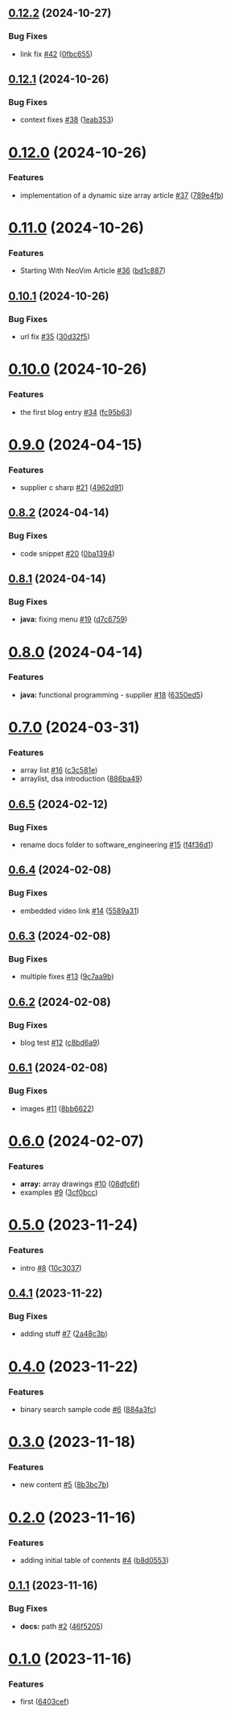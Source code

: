 ## [0.12.2](https://github.com/Andras-Csanyi/software_engineering/compare/0.12.1...0.12.2) (2024-10-27)


### Bug Fixes

* link fix [#42](https://github.com/Andras-Csanyi/software_engineering/issues/42) ([0fbc655](https://github.com/Andras-Csanyi/software_engineering/commit/0fbc655878f321d01f886bc0431946bcb9574759))

## [0.12.1](https://github.com/Andras-Csanyi/software_engineering/compare/0.12.0...0.12.1) (2024-10-26)


### Bug Fixes

* context fixes [#38](https://github.com/Andras-Csanyi/software_engineering/issues/38) ([1eab353](https://github.com/Andras-Csanyi/software_engineering/commit/1eab35337888a23f6f63d3bddbd5fcab859a6907))

# [0.12.0](https://github.com/Andras-Csanyi/software_engineering/compare/0.11.0...0.12.0) (2024-10-26)


### Features

* implementation of a dynamic size array article [#37](https://github.com/Andras-Csanyi/software_engineering/issues/37) ([789e4fb](https://github.com/Andras-Csanyi/software_engineering/commit/789e4fb775c28cb72a0f42300b98e554383fbe6f))

# [0.11.0](https://github.com/Andras-Csanyi/software_engineering/compare/0.10.1...0.11.0) (2024-10-26)


### Features

* Starting With NeoVim Article [#36](https://github.com/Andras-Csanyi/software_engineering/issues/36) ([bd1c887](https://github.com/Andras-Csanyi/software_engineering/commit/bd1c887ffb06d5493a9c64aaf350ef2d45528f04))

## [0.10.1](https://github.com/Andras-Csanyi/software_engineering/compare/0.10.0...0.10.1) (2024-10-26)


### Bug Fixes

* url fix [#35](https://github.com/Andras-Csanyi/software_engineering/issues/35) ([30d32f5](https://github.com/Andras-Csanyi/software_engineering/commit/30d32f5eb8aa3e2a72d14baff57ffe82425c6008))

# [0.10.0](https://github.com/Andras-Csanyi/software_engineering/compare/0.9.0...0.10.0) (2024-10-26)


### Features

* the first blog entry [#34](https://github.com/Andras-Csanyi/software_engineering/issues/34) ([fc95b63](https://github.com/Andras-Csanyi/software_engineering/commit/fc95b639a53581277564f570f684bf70b4409ab2))

# [0.9.0](https://github.com/Andras-Csanyi/software_engineering/compare/0.8.2...0.9.0) (2024-04-15)


### Features

* supplier c sharp [#21](https://github.com/Andras-Csanyi/software_engineering/issues/21) ([4962d91](https://github.com/Andras-Csanyi/software_engineering/commit/4962d91400372536afa14133a29cfc078fdf3f6b))

## [0.8.2](https://github.com/Andras-Csanyi/software_engineering/compare/0.8.1...0.8.2) (2024-04-14)


### Bug Fixes

* code snippet [#20](https://github.com/Andras-Csanyi/software_engineering/issues/20) ([0ba1394](https://github.com/Andras-Csanyi/software_engineering/commit/0ba13949c23052eeec4bfd4ca5865f6451634623))

## [0.8.1](https://github.com/Andras-Csanyi/software_engineering/compare/0.8.0...0.8.1) (2024-04-14)


### Bug Fixes

* **java:** fixing menu [#19](https://github.com/Andras-Csanyi/software_engineering/issues/19) ([d7c6759](https://github.com/Andras-Csanyi/software_engineering/commit/d7c6759dbfeae8e0769aae1bfc9d828204696199))

# [0.8.0](https://github.com/Andras-Csanyi/software_engineering/compare/0.7.0...0.8.0) (2024-04-14)


### Features

* **java:** functional programming - supplier [#18](https://github.com/Andras-Csanyi/software_engineering/issues/18) ([6350ed5](https://github.com/Andras-Csanyi/software_engineering/commit/6350ed5353f45ce71b526c1a1917b09d6194396c))

# [0.7.0](https://github.com/Andras-Csanyi/software_engineering/compare/0.6.5...0.7.0) (2024-03-31)


### Features

* array list [#16](https://github.com/Andras-Csanyi/software_engineering/issues/16) ([c3c581e](https://github.com/Andras-Csanyi/software_engineering/commit/c3c581e1218c89cb762b04e82b32ad663569e37f))
* arraylist, dsa introduction ([886ba49](https://github.com/Andras-Csanyi/software_engineering/commit/886ba49aa8c6e6ab07e92f423249c7795fbcf19d))

## [0.6.5](https://github.com/Andras-Csanyi/software_engineering/compare/0.6.4...0.6.5) (2024-02-12)


### Bug Fixes

* rename docs folder to software_engineering [#15](https://github.com/Andras-Csanyi/software_engineering/issues/15) ([f4f36d1](https://github.com/Andras-Csanyi/software_engineering/commit/f4f36d1e5b1c0e9fd1f6e8efbb0492122f4f713f))

## [0.6.4](https://github.com/Andras-Csanyi/software_engineering/compare/0.6.3...0.6.4) (2024-02-08)


### Bug Fixes

* embedded video link [#14](https://github.com/Andras-Csanyi/software_engineering/issues/14) ([5589a31](https://github.com/Andras-Csanyi/software_engineering/commit/5589a31ee0beade06e880aba24afe230041fdaa2))

## [0.6.3](https://github.com/Andras-Csanyi/software_engineering/compare/0.6.2...0.6.3) (2024-02-08)


### Bug Fixes

* multiple fixes [#13](https://github.com/Andras-Csanyi/software_engineering/issues/13) ([9c7aa9b](https://github.com/Andras-Csanyi/software_engineering/commit/9c7aa9b3a249c398010d80718aa6d9dba7705b4c))

## [0.6.2](https://github.com/Andras-Csanyi/software_engineering/compare/0.6.1...0.6.2) (2024-02-08)


### Bug Fixes

* blog test [#12](https://github.com/Andras-Csanyi/software_engineering/issues/12) ([c8bd6a9](https://github.com/Andras-Csanyi/software_engineering/commit/c8bd6a90bdbd96925fa1e01d1c6db8cd5a7dc6a9))

## [0.6.1](https://github.com/Andras-Csanyi/software_engineering/compare/0.6.0...0.6.1) (2024-02-08)


### Bug Fixes

* images [#11](https://github.com/Andras-Csanyi/software_engineering/issues/11) ([8bb6622](https://github.com/Andras-Csanyi/software_engineering/commit/8bb6622ce14de3a253c08f7b79f2ddb1ae3751dc))

# [0.6.0](https://github.com/Andras-Csanyi/software_engineering/compare/0.5.0...0.6.0) (2024-02-07)


### Features

* **array:** array drawings [#10](https://github.com/Andras-Csanyi/software_engineering/issues/10) ([08dfc6f](https://github.com/Andras-Csanyi/software_engineering/commit/08dfc6f2610b58ab9d2f94829fd7a18c78289e46))
* examples [#9](https://github.com/Andras-Csanyi/software_engineering/issues/9) ([3cf0bcc](https://github.com/Andras-Csanyi/software_engineering/commit/3cf0bcca18630bb040ff42e62c63071809cb80d5))

# [0.5.0](https://github.com/Andras-Csanyi/software_engineering/compare/0.4.1...0.5.0) (2023-11-24)


### Features

* intro [#8](https://github.com/Andras-Csanyi/software_engineering/issues/8) ([10c3037](https://github.com/Andras-Csanyi/software_engineering/commit/10c3037505d8a8d7db1bd93b1cf7a9bbafba5439))

## [0.4.1](https://github.com/Andras-Csanyi/software_engineering/compare/0.4.0...0.4.1) (2023-11-22)


### Bug Fixes

* adding stuff [#7](https://github.com/Andras-Csanyi/software_engineering/issues/7) ([2a48c3b](https://github.com/Andras-Csanyi/software_engineering/commit/2a48c3b3be1f987716d274e292b9ae29b28cfaf1))

# [0.4.0](https://github.com/Andras-Csanyi/software_engineering/compare/0.3.0...0.4.0) (2023-11-22)


### Features

* binary search sample code [#6](https://github.com/Andras-Csanyi/software_engineering/issues/6) ([884a3fc](https://github.com/Andras-Csanyi/software_engineering/commit/884a3fcbe0bad3cc153cc83d179b504f8b837872))

# [0.3.0](https://github.com/Andras-Csanyi/software_engineering/compare/0.2.0...0.3.0) (2023-11-18)


### Features

* new content [#5](https://github.com/Andras-Csanyi/software_engineering/issues/5) ([8b3bc7b](https://github.com/Andras-Csanyi/software_engineering/commit/8b3bc7b406fde198a3dfbbcd5c6582cd41290f9a))

# [0.2.0](https://github.com/Andras-Csanyi/software_engineering/compare/0.1.1...0.2.0) (2023-11-16)


### Features

* adding initial table of contents [#4](https://github.com/Andras-Csanyi/software_engineering/issues/4) ([b8d0553](https://github.com/Andras-Csanyi/software_engineering/commit/b8d05537f528a5ed95d2ea37a285dfb50b427211))

## [0.1.1](https://github.com/Andras-Csanyi/software_engineering/compare/0.1.0...0.1.1) (2023-11-16)


### Bug Fixes

* **docs:** path [#2](https://github.com/Andras-Csanyi/software_engineering/issues/2) ([46f5205](https://github.com/Andras-Csanyi/software_engineering/commit/46f520507bb1c3c5d32805771647736d55dfa6a2))

# [0.1.0](https://github.com/Andras-Csanyi/software_engineering/compare/0.0.0...0.1.0) (2023-11-16)


### Features

* first ([6403cef](https://github.com/Andras-Csanyi/software_engineering/commit/6403cefdf0fd54be8c42073c55432b2b2c9c0235))
